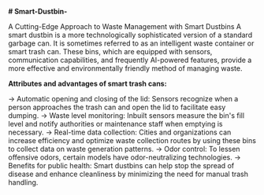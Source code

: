 **# Smart-Dustbin-**

A Cutting-Edge Approach to Waste Management with Smart Dustbins
A smart dustbin is a more technologically sophisticated version of a standard garbage can. It is sometimes referred to as an intelligent waste container or smart trash can. These bins, which are equipped with sensors, communication capabilities, and frequently AI-powered features, provide a more effective and environmentally friendly method of managing waste. 

 **Attributes and advantages of smart trash cans:**

-> Automatic opening and closing of the lid: Sensors recognize when a person approaches the trash can and open the lid to facilitate easy dumping. 
-> Waste level monitoring: Inbuilt sensors measure the bin's fill level and notify authorities or maintenance staff when emptying is necessary. 
-> Real-time data collection: Cities and organizations can increase efficiency and optimize waste collection routes by using these bins to collect data on waste generation patterns. 
-> Odor control: To lessen offensive odors, certain models have odor-neutralizing technologies. 
-> Benefits for public health: Smart dustbins can help stop the spread of disease and enhance cleanliness by minimizing the need for manual trash handling. 
